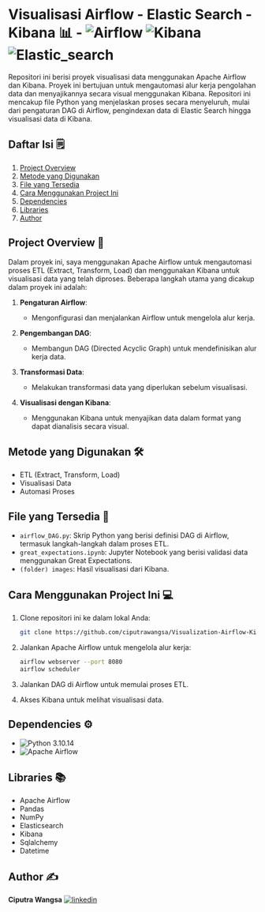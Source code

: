 # Visualisasi Airflow - Elastic Search - Kibana 📊 - ![Airflow](https://img.shields.io/badge/Airflow-17B3A3?style=for-the-badge&logo=Apache-Airflow&logoColor=white) ![Kibana](https://img.shields.io/badge/Kibana-005571?style=for-the-badge&logo=Kibana&logoColor=white) ![Elastic_search](https://img.shields.io/badge/Elastic_Search-005571?style=for-the-badge&logo=elasticsearch&logoColor=white)

Repositori ini berisi proyek visualisasi data menggunakan Apache Airflow dan Kibana. Proyek ini bertujuan untuk mengautomasi alur kerja pengolahan data dan menyajikannya secara visual menggunakan Kibana. Repositori ini mencakup file Python yang menjelaskan proses secara menyeluruh, mulai dari pengaturan DAG di Airflow, pengindexan data di Elastic Search hingga visualisasi data di Kibana.

## Daftar Isi 🗒️
1. [Project Overview](#project-overview-)
2. [Metode yang Digunakan](#metode-yang-digunakan-)
3. [File yang Tersedia](#file-yang-tersedia-)
4. [Cara Menggunakan Project Ini](#cara-menggunakan-project-ini-)
5. [Dependencies](#dependencies-)
6. [Libraries](#libraries-)
7. [Author](#author-)

## Project Overview 📝

Dalam proyek ini, saya menggunakan Apache Airflow untuk mengautomasi proses ETL (Extract, Transform, Load) dan menggunakan Kibana untuk visualisasi data yang telah diproses. Beberapa langkah utama yang dicakup dalam proyek ini adalah:

1. **Pengaturan Airflow**:
    - Mengonfigurasi dan menjalankan Airflow untuk mengelola alur kerja.

2. **Pengembangan DAG**:
    - Membangun DAG (Directed Acyclic Graph) untuk mendefinisikan alur kerja data.

3. **Transformasi Data**:
    - Melakukan transformasi data yang diperlukan sebelum visualisasi.

4. **Visualisasi dengan Kibana**:
    - Menggunakan Kibana untuk menyajikan data dalam format yang dapat dianalisis secara visual.

## Metode yang Digunakan 🛠️

- ETL (Extract, Transform, Load)
- Visualisasi Data
- Automasi Proses

## File yang Tersedia 📂

- `airflow_DAG.py`: Skrip Python yang berisi definisi DAG di Airflow, termasuk langkah-langkah dalam proses ETL.
- `great_expectations.ipynb`: Jupyter Notebook yang berisi validasi data menggunakan Great Expectations.
- `(folder) images`: Hasil visualisasi dari Kibana.
  
## Cara Menggunakan Project Ini 💻

1. Clone repositori ini ke dalam lokal Anda:
    ```bash
    git clone https://github.com/ciputrawangsa/Visualization-Airflow-Kibana.git
    ```

2. Jalankan Apache Airflow untuk mengelola alur kerja:
    ```bash
    airflow webserver --port 8080
    airflow scheduler
    ```

3. Jalankan DAG di Airflow untuk memulai proses ETL.

4. Akses Kibana untuk melihat visualisasi data.

## Dependencies ⚙️

- ![Python](https://img.shields.io/badge/Python-3776AB?style=for-the-badge&logo=python&logoColor=white) 3.10.14
- ![Apache Airflow](https://img.shields.io/badge/Airflow-17B3A3?style=for-the-badge&logo=Apache-Airflow&logoColor=white)

## Libraries 📚
- Apache Airflow
- Pandas
- NumPy
- Elasticsearch
- Kibana
- Sqlalchemy
- Datetime

## Author ✍️
**Ciputra Wangsa**
[![linkedin](https://img.shields.io/badge/linkedin-0A66C2?style=for-the-badge&logo=linkedin&logoColor=white)](https://www.linkedin.com/in/ciputra-wangsa/)

